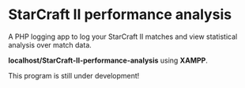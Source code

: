 # StarCraft II performance analysis
A PHP logging app to log your StarCraft II matches and view statistical analysis over match data.

**localhost/StarCraft-II-performance-analysis** using **XAMPP**.

This program is still under development!
